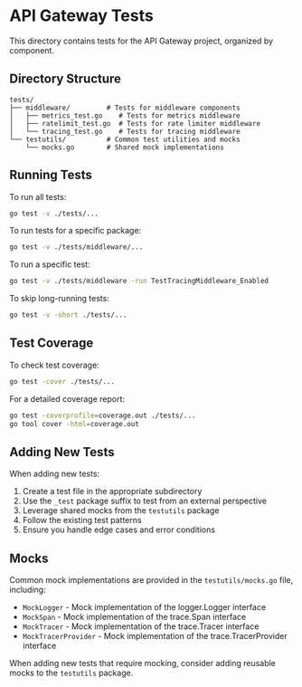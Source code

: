 # API Gateway Tests

This directory contains tests for the API Gateway project, organized by component.

## Directory Structure

```
tests/
├── middleware/         # Tests for middleware components
│   ├── metrics_test.go    # Tests for metrics middleware
│   ├── ratelimit_test.go  # Tests for rate limiter middleware
│   └── tracing_test.go    # Tests for tracing middleware
└── testutils/          # Common test utilities and mocks
    └── mocks.go        # Shared mock implementations
```

## Running Tests

To run all tests:

```bash
go test -v ./tests/...
```

To run tests for a specific package:

```bash
go test -v ./tests/middleware/...
```

To run a specific test:

```bash
go test -v ./tests/middleware -run TestTracingMiddleware_Enabled
```

To skip long-running tests:

```bash
go test -v -short ./tests/...
```

## Test Coverage

To check test coverage:

```bash
go test -cover ./tests/...
```

For a detailed coverage report:

```bash
go test -coverprofile=coverage.out ./tests/...
go tool cover -html=coverage.out
```

## Adding New Tests

When adding new tests:

1. Create a test file in the appropriate subdirectory
2. Use the `_test` package suffix to test from an external perspective
3. Leverage shared mocks from the `testutils` package
4. Follow the existing test patterns
5. Ensure you handle edge cases and error conditions

## Mocks

Common mock implementations are provided in the `testutils/mocks.go` file, including:

- `MockLogger` - Mock implementation of the logger.Logger interface
- `MockSpan` - Mock implementation of the trace.Span interface
- `MockTracer` - Mock implementation of the trace.Tracer interface
- `MockTracerProvider` - Mock implementation of the trace.TracerProvider interface

When adding new tests that require mocking, consider adding reusable mocks to the `testutils` package. 